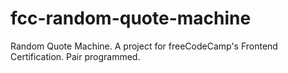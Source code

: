 # fcc-random-quote-machine
Random Quote Machine. A project for freeCodeCamp's Frontend Certification. Pair programmed.
